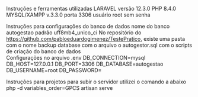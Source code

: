 Instruções e ferramentas utilizadas
LARAVEL versão 12.3.0
PHP 8.4.0
MYSQL/XAMPP v.3.3.0 porta 3306
usuário root sem  senha 

Instruções para configurações do banco de dados
nome do banco autogestao 
padrão uff8mb4_unico_ci
No repositório do https://github.com/pabloeduardogimenez/TestePratico,
existe uma pasta com o nome backup database com o arquivo
o autogestor.sql com o  scripts de criação do banco de dados 
<br>
Configurações no arquivo .env
DB_CONNECTION=mysql
DB_HOST=127.0.0.1
DB_PORT=3306
DB_DATABASE=autogestao
DB_USERNAME=root
DB_PASSWORD=
<br>

Instruções para projetos
para subir o servidor utilizei o comando a abaixo 
php -d variables_order=GPCS artisan serve
